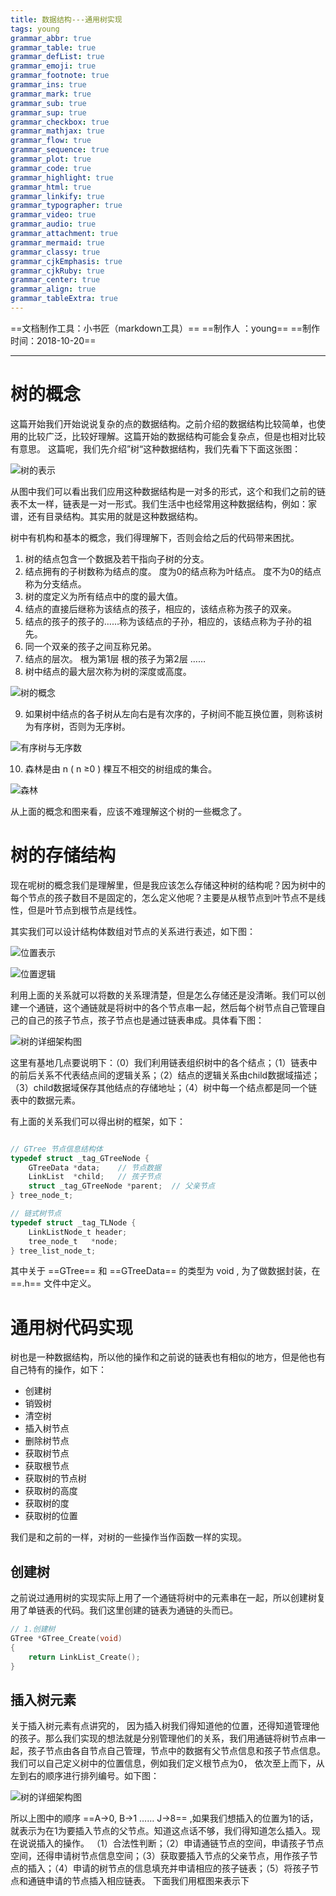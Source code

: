 ```yaml
---
title: 数据结构---通用树实现
tags: young
grammar_abbr: true
grammar_table: true
grammar_defList: true
grammar_emoji: true
grammar_footnote: true
grammar_ins: true
grammar_mark: true
grammar_sub: true
grammar_sup: true
grammar_checkbox: true
grammar_mathjax: true
grammar_flow: true
grammar_sequence: true
grammar_plot: true
grammar_code: true
grammar_highlight: true
grammar_html: true
grammar_linkify: true
grammar_typographer: true
grammar_video: true
grammar_audio: true
grammar_attachment: true
grammar_mermaid: true
grammar_classy: true
grammar_cjkEmphasis: true
grammar_cjkRuby: true
grammar_center: true
grammar_align: true
grammar_tableExtra: true
---
```

==文档制作工具：小书匠（markdown工具）==
==制作人     ：young==
==制作时间：2018-10-20==


----------

# 树的概念

这篇开始我们开始说说复杂的点的数据结构。之前介绍的数据结构比较简单，也使用的比较广泛，比较好理解。这篇开始的数据结构可能会复杂点，但是也相对比较有意思。
这篇呢，我们先介绍”树“这种数据结构，我们先看下下面这张图：

![树的表示](./images/数的表示.png)

从图中我们可以看出我们应用这种数据结构是一对多的形式，这个和我们之前的链表不太一样，链表是一对一形式。我们生活中也经常用这种数据结构，例如：家谱，还有目录结构。其实用的就是这种数据结构。

树中有机构和基本的概念，我们得理解下，否则会给之后的代码带来困扰。

1. 树的结点包含一个数据及若干指向子树的分支。
2. 结点拥有的子树数称为结点的度。
度为0的结点称为叶结点。
度不为0的结点称为分支结点。
3. 树的度定义为所有结点中的度的最大值。
4. 结点的直接后继称为该结点的孩子，相应的，该结点称为孩子的双亲。
5. 结点的孩子的孩子的……称为该结点的子孙，相应的，该结点称为子孙的祖先。
6. 同一个双亲的孩子之间互称兄弟。
7. 结点的层次。
根为第1层
根的孩子为第2层
……
8. 树中结点的最大层次称为树的深度或高度。

![树的概念](./images/树概念.png)

9. 如果树中结点的各子树从左向右是有次序的，子树间不能互换位置，则称该树为有序树，否则为无序树。

![有序树与无序数](./images/数的序.png)

10. 森林是由 n ( n ≥0 ) 棵互不相交的树组成的集合。

![森林](./images/森林.png)

从上面的概念和图来看，应该不难理解这个树的一些概念了。


# 树的存储结构

现在呢树的概念我们是理解里，但是我应该怎么存储这种树的结构呢？因为树中的每个节点的孩子数目不是固定的，怎么定义他呢？主要是从根节点到叶节点不是线性，但是叶节点到根节点是线性。

其实我们可以设计结构体数组对节点的关系进行表述，如下图：

![位置表示](./images/解决1.jpg)

![位置逻辑](./images/逻辑关系.png)

利用上面的关系就可以将数的关系理清楚，但是怎么存储还是没清晰。我们可以创建一个通链，这个通链就是将树中的各个节点串一起，然后每个树节点自己管理自己的自己的孩子节点，孩子节点也是通过链表串成。具体看下图：

![树的详细架构图](./images/架构图.png)

这里有基地几点要说明下：（0）我们利用链表组织树中的各个结点；（1）链表中的前后关系不代表结点间的逻辑关系；（2）结点的逻辑关系由child数据域描述；（3）child数据域保存其他结点的存储地址；（4）树中每一个结点都是同一个链表中的数据元素。

有上面的关系我们可以得出树的框架，如下：

``` c

// GTree 节点信息结构体 
typedef struct _tag_GTreeNode {
	GTreeData *data;	// 节点数据 
	LinkList  *child;	// 孩子节点 
	struct _tag_GTreeNode *parent;	// 父亲节点
} tree_node_t;

// 链式树节点 
typedef struct _tag_TLNode {
	LinkListNode_t header;
	tree_node_t   *node; 
} tree_list_node_t;
```
其中关于 ==GTree== 和 ==GTreeData== 的类型为 void , 为了做数据封装，在 ==.h== 文件中定义。
# 通用树代码实现

树也是一种数据结构，所以他的操作和之前说的链表也有相似的地方，但是他也有自己特有的操作，如下：
 * 创建树
 * 销毁树
 * 清空树
 * 插入树节点
 * 删除树节点
 * 获取树节点
 * 获取根节点
 * 获取树的节点树
 * 获取树的高度
 * 获取树的度
 * 获取树的位置

我们是和之前的一样，对树的一些操作当作函数一样的实现。

## 创建树

之前说过通用树的实现实际上用了一个通链将树中的元素串在一起，所以创建树复用了单链表的代码。我们这里创建的链表为通链的头而已。

``` c
// 1.创建树 
GTree *GTree_Create(void)
{
	return LinkList_Create();
}
```

## 插入树元素

关于插入树元素有点讲究的， 因为插入树我们得知道他的位置，还得知道管理他的孩子。那么我们实现的想法就是分别管理他们的关系，我们用通链将树节点串一起，孩子节点由各自节点自己管理，节点中的数据有父节点信息和孩子节点信息。我们可以自己定义树中的位置信息，例如我们定义根节点为0， 依次至上而下，从左到右的顺序进行排列编号。如下图：

![树的详细架构图](./images/架构图_1.png)

所以上图中的顺序   ==A->0, B->1 …… J->8== ,如果我们想插入的位置为1的话，就表示为在1为要插入节点的父节点。知道这点话不够，我们得知道怎么插入。现在说说插入的操作。
（1）合法性判断；（2）申请通链节点的空间，申请孩子节点空间，还得申请树节点信息空间；（3）获取要插入节点的父亲节点，用作孩子节点的插入；（4）申请的树节点的信息填充并申请相应的孩子链表；（5）将孩子节点和通链申请的节点插入相应链表。
下面我们用框图来表示下
















